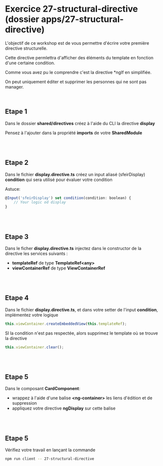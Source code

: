 # Exercice 27-structural-directive (dossier apps/27-structural-directive)

L'objectif de ce workshop est de vous permettre d'écrire votre première directive structurelle.

Cette directive permlettra d'afficher des éléments du template en fonction d'une certaine condition.

Comme vous avez pu le comprendre c'est la directive *ngIf en simplifiée.

On peut uniquement éditer et supprimer les personnes qui ne sont pas manager. 

<br>

## Etape 1

Dans le dossier **shared/directives** créez à l'aide du CLI la directive **display**

Pensez à l'ajouter dans la propriété **imports** de votre **SharedModule**

<br><br>

## Etape 2

Dans le fichier **display.directive.ts** créez un input aliasé (sfeirDisplay) **condition** qui sera utilisé pour évaluer votre condition


Astuce: 
```javascript
@Input('sfeirDisplay') set condition(condition: boolean) {
    // Your logic od display
}
```
<br><br>

## Etape 3

Dans le ficher **display.directive.ts** injectez dans le constructor de la directive les services suivants :

-   **templateRef** de type **TemplateRef\<any>**
-   **viewContainerRef** de type **ViewContainerRef**

<br><br>

## Etape 4

Dans le fichier **display.directive.ts**, et dans votre setter de l'input **condition**, implémentez votre logique


```typescript
this.viewContainer.createEmbeddedView(this.templateRef);
```

SI la condition n'est pas respectée, alors supprimez le template où se trouve la directive

```typescript
this.viewContainer.clear();
```

<br><br>

## Etape 5

Dans le composant **CardComponent**:
- wrappez à l'aide d'une balise **\<ng-container>** les liens d'édition et de suppression
- appliquez votre directive **ngDisplay** sur cette balise

<br><br>

## Etape 5

Vérifiez votre travail en lançant la commande

```bash
npm run client -- 27-structural-directive
```
